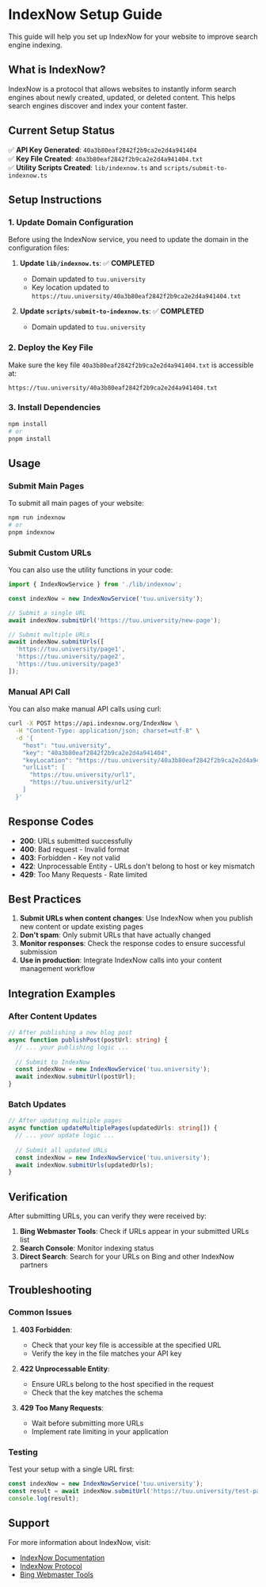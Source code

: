 # IndexNow Setup Guide

This guide will help you set up IndexNow for your website to improve search engine indexing.

## What is IndexNow?

IndexNow is a protocol that allows websites to instantly inform search engines about newly created, updated, or deleted content. This helps search engines discover and index your content faster.

## Current Setup Status

✅ **API Key Generated**: `40a3b80eaf2842f2b9ca2e2d4a941404`  
✅ **Key File Created**: `40a3b80eaf2842f2b9ca2e2d4a941404.txt`  
✅ **Utility Scripts Created**: `lib/indexnow.ts` and `scripts/submit-to-indexnow.ts`

## Setup Instructions

### 1. Update Domain Configuration

Before using the IndexNow service, you need to update the domain in the configuration files:

1. **Update `lib/indexnow.ts`**: ✅ **COMPLETED**
   - Domain updated to `tuu.university`
   - Key location updated to `https://tuu.university/40a3b80eaf2842f2b9ca2e2d4a941404.txt`

2. **Update `scripts/submit-to-indexnow.ts`**: ✅ **COMPLETED**
   - Domain updated to `tuu.university`

### 2. Deploy the Key File

Make sure the key file `40a3b80eaf2842f2b9ca2e2d4a941404.txt` is accessible at:
```
https://tuu.university/40a3b80eaf2842f2b9ca2e2d4a941404.txt
```

### 3. Install Dependencies

```bash
npm install
# or
pnpm install
```

## Usage

### Submit Main Pages

To submit all main pages of your website:

```bash
npm run indexnow
# or
pnpm indexnow
```

### Submit Custom URLs

You can also use the utility functions in your code:

```typescript
import { IndexNowService } from './lib/indexnow';

const indexNow = new IndexNowService('tuu.university');

// Submit a single URL
await indexNow.submitUrl('https://tuu.university/new-page');

// Submit multiple URLs
await indexNow.submitUrls([
  'https://tuu.university/page1',
  'https://tuu.university/page2',
  'https://tuu.university/page3'
]);
```

### Manual API Call

You can also make manual API calls using curl:

```bash
curl -X POST https://api.indexnow.org/IndexNow \
  -H "Content-Type: application/json; charset=utf-8" \
  -d '{
    "host": "tuu.university",
    "key": "40a3b80eaf2842f2b9ca2e2d4a941404",
    "keyLocation": "https://tuu.university/40a3b80eaf2842f2b9ca2e2d4a941404.txt",
    "urlList": [
      "https://tuu.university/url1",
      "https://tuu.university/url2"
    ]
  }'
```

## Response Codes

- **200**: URLs submitted successfully
- **400**: Bad request - Invalid format
- **403**: Forbidden - Key not valid
- **422**: Unprocessable Entity - URLs don't belong to host or key mismatch
- **429**: Too Many Requests - Rate limited

## Best Practices

1. **Submit URLs when content changes**: Use IndexNow when you publish new content or update existing pages
2. **Don't spam**: Only submit URLs that have actually changed
3. **Monitor responses**: Check the response codes to ensure successful submission
4. **Use in production**: Integrate IndexNow calls into your content management workflow

## Integration Examples

### After Content Updates

```typescript
// After publishing a new blog post
async function publishPost(postUrl: string) {
  // ... your publishing logic ...
  
  // Submit to IndexNow
  const indexNow = new IndexNowService('tuu.university');
  await indexNow.submitUrl(postUrl);
}
```

### Batch Updates

```typescript
// After updating multiple pages
async function updateMultiplePages(updatedUrls: string[]) {
  // ... your update logic ...
  
  // Submit all updated URLs
  const indexNow = new IndexNowService('tuu.university');
  await indexNow.submitUrls(updatedUrls);
}
```

## Verification

After submitting URLs, you can verify they were received by:

1. **Bing Webmaster Tools**: Check if URLs appear in your submitted URLs list
2. **Search Console**: Monitor indexing status
3. **Direct Search**: Search for your URLs on Bing and other IndexNow partners

## Troubleshooting

### Common Issues

1. **403 Forbidden**: 
   - Check that your key file is accessible at the specified URL
   - Verify the key in the file matches your API key

2. **422 Unprocessable Entity**:
   - Ensure URLs belong to the host specified in the request
   - Check that the key matches the schema

3. **429 Too Many Requests**:
   - Wait before submitting more URLs
   - Implement rate limiting in your application

### Testing

Test your setup with a single URL first:

```typescript
const indexNow = new IndexNowService('tuu.university');
const result = await indexNow.submitUrl('https://tuu.university/test-page');
console.log(result);
```

## Support

For more information about IndexNow, visit:
- [IndexNow Documentation](https://www.indexnow.org/documentation)
- [IndexNow Protocol](https://www.indexnow.org/protocol)
- [Bing Webmaster Tools](https://www.bing.com/webmasters) 